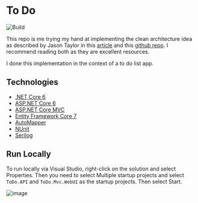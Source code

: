 # To Do

![Build](https://github.com/twarsop/todo/actions/workflows/build/badge.svg)

This repo is me trying my hand at implementing the clean architecture idea as described by Jason Taylor in this [article](https://jasontaylor.dev/clean-architecture-getting-started/) and this [github repo](https://github.com/jasontaylordev/CleanArchitecture). I recommend reading both as they are excellent resources.

I done this implementation in the context of a to do list app.

## Technologies

- [.NET Core 6](https://dotnet.microsoft.com/en-us/download/dotnet/6.0)
- [ASP.NET Core 6](https://learn.microsoft.com/en-us/aspnet/core/introduction-to-aspnet-core?view=aspnetcore-6.0)
- [ASP.NET Core MVC](https://learn.microsoft.com/en-us/aspnet/core/mvc/overview?view=aspnetcore-6.0)
- [Entity Framework Core 7](https://learn.microsoft.com/en-us/ef/core/)
- [AutoMapper](https://automapper.org/)
- [NUnit](https://nunit.org/)
- [Serilog](https://serilog.net/)

## Run Locally

To run locally via Visual Studio, right-click on the solution and select Properties. Then you need to select Multiple startup projects and select `ToDo.API` and `ToDo.Mvc.WebUI` as the startup projects. Then select Start.

![image](https://github.com/twarsop/todo/assets/68218278/3c04df74-96cd-4c20-a0e9-056ae87ebd1a)
